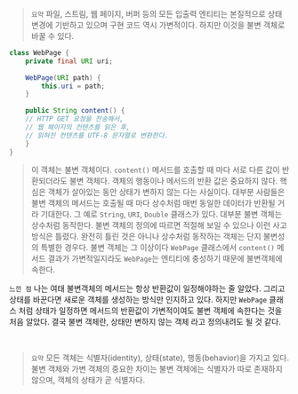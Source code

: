 > `요약` 파일, 스트림, 웹 페이지, 버퍼 등의 모든 입출력 엔티티는 본질적으로 상태 변경에 기반하고 있으며 구현 코드 역시 가변적이다. 
하지만 이것을 불변 객체로 바꿀 수 있다.
``` java
class WebPage {
    private final URI uri;
    
    WebPage(URI path) {
        this.uri = path;
    }
    
    public String content() {
    // HTTP GET 요청을 전송해서,
    // 웹 페이지의 컨텐츠를 읽은 후,
    // 읽혀진 컨텐츠를 UTF-8 문자열로 변환한다.
    }
}
```
> 이 객체는 불변 객체이다. `content()` 메서드를 호출할 때 마다 서로 다른 값이 반환되더라도 불변 객체다.
객체의 행동이나 메서드의 반환 값은 중요하지 않다. 핵심은 객체가 살아있는 동안 상태가 변하지 않는 다는 사실이다.
대부분 사람들은 불변 객체의 메서드는 호출될 때 마다 상수처럼 매번 동일한 데이터가 반환될 거라 기대한다.
그 예로 `String`, `URI`, `Double` 클래스가 있다. 대부분 불변 객체는 상수처럼 동작한다.
불변 객체의 정의에 따르면 적절해 보일 수 있으나 이런 사고 방식은 틀렸다.
완전히 틀린 것은 아니나 상수처럼 동작하는 객체는 단지 불변성의 특별한 경우다.
불변 객체는 그 이상이다 `WebPage` 클래스에서 `content()` 메서드 결과가 가변적일지라도 `WebPage`는 엔티티에 충성하기 때문에 불변객체에 속한다.

`느낀 점` 나는 여태 불변객체의 메서드는 항상 반환값이 일정해야하는 줄 알았다. 그리고 상태를 바꾼다면 새로운 객체를 생성하는 방식만 인지하고 있다. 
하지만 `WebPage` 클래스 처럼 상태가 일정하면 메서드의 반환값이 가변적이여도 불변 객체에 속한다는 것을 처음 알았다.
결국 불변 객체란, 상태만 변하지 않는 객체 라고 정의내려도 될 것 같다.

<br>

> `요약` 모든 객체는 식별자(identity), 상태(state), 행동(behavior)을 가지고 있다. 
불변 객체와 가변 객체의 중요한 차이는 불변 객체에는 식별자가 따로 존재하지 않으며, 객체의 상태가 곧 식별자다.
